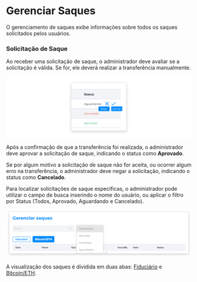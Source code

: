# Gerenciar Saques
O gerenciamento de saques exibe informações sobre todos os saques solicitados pelos usuários.

### Solicitação de Saque
Ao receber uma solicitação de saque, o administrador deve avaliar se a solicitação é válida. Se for, ele deverá realizar a transferência manualmente.

![image](../img/manage_assets/withdrawals_status.png)

Após a confirmação de que a transferência foi realizada, o administrador deve aprovar a solicitação de saque, indicando o status como **Aprovado**.

Se por algum motivo a solicitação de saque não for aceita, ou ocorrer algum erro na transferência, o administrador deve negar a solicitação, indicando o status como **Cancelado**.

Para localizar solicitações de saque específicas, o administrador pode utilizar o campo de busca inserindo o nome do usuário, ou aplicar o filtro por Status (Todos, Aprovado, Aguardando e Cancelado).

![image](../img/manage_assets/withdrawals_filter.png)

A visualização dos saques é dividida em duas abas: [Fiduciário](../manage_assets/withdrawals_fiat.md) e [Bitcoin/ETH](../manage_assets/withdrawals_crypto.md).